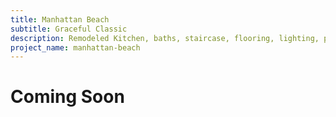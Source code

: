 ```yaml
---
title: Manhattan Beach
subtitle: Graceful Classic 
description: Remodeled Kitchen, baths, staircase, flooring, lighting, paint
project_name: manhattan-beach
---
```


# Coming Soon